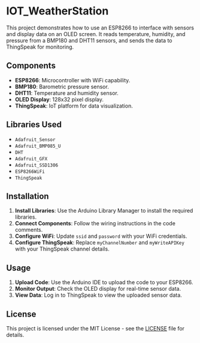 # IOT_WeatherStation

This project demonstrates how to use an ESP8266 to interface with sensors and display data on an OLED screen. It reads temperature, humidity, and pressure from a BMP180 and DHT11 sensors, and sends the data to ThingSpeak for monitoring.

## Components

- **ESP8266**: Microcontroller with WiFi capability.
- **BMP180**: Barometric pressure sensor.
- **DHT11**: Temperature and humidity sensor.
- **OLED Display**: 128x32 pixel display.
- **ThingSpeak**: IoT platform for data visualization.

## Libraries Used

- `Adafruit_Sensor`
- `Adafruit_BMP085_U`
- `DHT`
- `Adafruit_GFX`
- `Adafruit_SSD1306`
- `ESP8266WiFi`
- `ThingSpeak`

## Installation

1. **Install Libraries**: Use the Arduino Library Manager to install the required libraries.
2. **Connect Components**: Follow the wiring instructions in the code comments.
3. **Configure WiFi**: Update `ssid` and `password` with your WiFi credentials.
4. **Configure ThingSpeak**: Replace `myChannelNumber` and `myWriteAPIKey` with your ThingSpeak channel details.

## Usage

1. **Upload Code**: Use the Arduino IDE to upload the code to your ESP8266.
2. **Monitor Output**: Check the OLED display for real-time sensor data.
3. **View Data**: Log in to ThingSpeak to view the uploaded sensor data.

## License

This project is licensed under the MIT License - see the [LICENSE](LICENSE) file for details.
